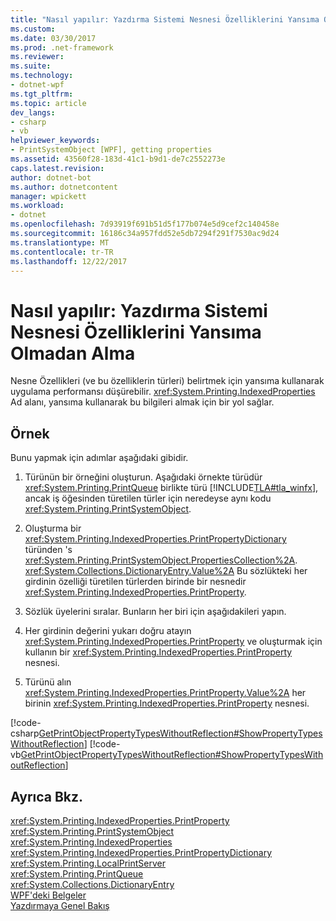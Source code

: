 ```yaml
---
title: "Nasıl yapılır: Yazdırma Sistemi Nesnesi Özelliklerini Yansıma Olmadan Alma"
ms.custom: 
ms.date: 03/30/2017
ms.prod: .net-framework
ms.reviewer: 
ms.suite: 
ms.technology:
- dotnet-wpf
ms.tgt_pltfrm: 
ms.topic: article
dev_langs:
- csharp
- vb
helpviewer_keywords:
- PrintSystemObject [WPF], getting properties
ms.assetid: 43560f28-183d-41c1-b9d1-de7c2552273e
caps.latest.revision: 
author: dotnet-bot
ms.author: dotnetcontent
manager: wpickett
ms.workload:
- dotnet
ms.openlocfilehash: 7d93919f691b51d5f177b074e5d9cef2c140458e
ms.sourcegitcommit: 16186c34a957fdd52e5db7294f291f7530ac9d24
ms.translationtype: MT
ms.contentlocale: tr-TR
ms.lasthandoff: 12/22/2017
---
```

# <a name="how-to-get-print-system-object-properties-without-reflection"></a>Nasıl yapılır: Yazdırma Sistemi Nesnesi Özelliklerini Yansıma Olmadan Alma
Nesne Özellikleri (ve bu özelliklerin türleri) belirtmek için yansıma kullanarak uygulama performansı düşürebilir. <xref:System.Printing.IndexedProperties> Ad alanı, yansıma kullanarak bu bilgileri almak için bir yol sağlar.  
  
## <a name="example"></a>Örnek  
 Bunu yapmak için adımlar aşağıdaki gibidir.  
  
1.  Türünün bir örneğini oluşturun. Aşağıdaki örnekte türüdür <xref:System.Printing.PrintQueue> birlikte türü [!INCLUDE[TLA#tla_winfx](../../../../includes/tlasharptla-winfx-md.md)], ancak iş öğesinden türetilen türler için neredeyse aynı kodu <xref:System.Printing.PrintSystemObject>.  
  
2.  Oluşturma bir <xref:System.Printing.IndexedProperties.PrintPropertyDictionary> türünden 's <xref:System.Printing.PrintSystemObject.PropertiesCollection%2A>. <xref:System.Collections.DictionaryEntry.Value%2A> Bu sözlükteki her girdinin özelliği türetilen türlerden birinde bir nesnedir <xref:System.Printing.IndexedProperties.PrintProperty>.  
  
3.  Sözlük üyelerini sıralar. Bunların her biri için aşağıdakileri yapın.  
  
4.  Her girdinin değerini yukarı doğru atayın <xref:System.Printing.IndexedProperties.PrintProperty> ve oluşturmak için kullanın bir <xref:System.Printing.IndexedProperties.PrintProperty> nesnesi.  
  
5.  Türünü alın <xref:System.Printing.IndexedProperties.PrintProperty.Value%2A> her birinin <xref:System.Printing.IndexedProperties.PrintProperty> nesnesi.  
  
 [!code-csharp[GetPrintObjectPropertyTypesWithoutReflection#ShowPropertyTypesWithoutReflection](../../../../samples/snippets/csharp/VS_Snippets_Wpf/GetPrintObjectPropertyTypesWithoutReflection/CSharp/Program.cs#showpropertytypeswithoutreflection)]
 [!code-vb[GetPrintObjectPropertyTypesWithoutReflection#ShowPropertyTypesWithoutReflection](../../../../samples/snippets/visualbasic/VS_Snippets_Wpf/GetPrintObjectPropertyTypesWithoutReflection/visualbasic/program.vb#showpropertytypeswithoutreflection)]  
  
## <a name="see-also"></a>Ayrıca Bkz.  
 <xref:System.Printing.IndexedProperties.PrintProperty>  
 <xref:System.Printing.PrintSystemObject>  
 <xref:System.Printing.IndexedProperties>  
 <xref:System.Printing.IndexedProperties.PrintPropertyDictionary>  
 <xref:System.Printing.LocalPrintServer>  
 <xref:System.Printing.PrintQueue>  
 <xref:System.Collections.DictionaryEntry>  
 [WPF'deki Belgeler](../../../../docs/framework/wpf/advanced/documents-in-wpf.md)  
 [Yazdırmaya Genel Bakış](../../../../docs/framework/wpf/advanced/printing-overview.md)
